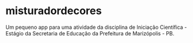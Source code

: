 # misturadordecores
Um pequeno app para uma atividade da disciplina de Iniciação Científica - Estágio da Secretaria de Educação da Prefeitura de Marizópolis - PB. 
